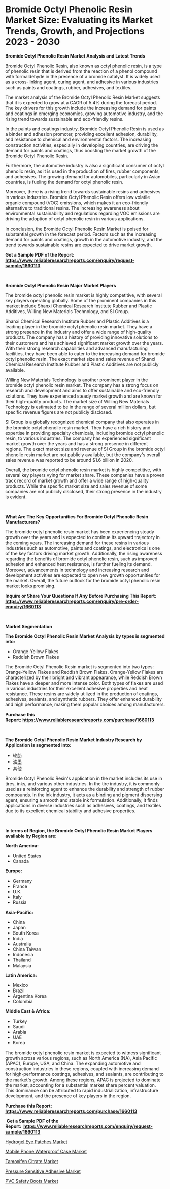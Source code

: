 <p><h1>Bromide Octyl Phenolic Resin Market Size: Evaluating its Market Trends, Growth, and Projections 2023 - 2030</h1></p><p><strong>Bromide Octyl Phenolic Resin Market Analysis and Latest Trends</strong></p>
<p><p>Bromide Octyl Phenolic Resin, also known as octyl phenolic resin, is a type of phenolic resin that is derived from the reaction of a phenol compound with formaldehyde in the presence of a bromide catalyst. It is widely used as a cross-linking agent, curing agent, and adhesive in various industries such as paints and coatings, rubber, adhesives, and textiles.</p><p>The market analysis of the Bromide Octyl Phenolic Resin Market suggests that it is expected to grow at a CAGR of 5.4% during the forecast period. The key drivers for this growth include the increasing demand for paints and coatings in emerging economies, growing automotive industry, and the rising trend towards sustainable and eco-friendly resins.</p><p>In the paints and coatings industry, Bromide Octyl Phenolic Resin is used as a binder and adhesion promoter, providing excellent adhesion, durability, and resistance to chemical and environmental factors. The increasing construction activities, especially in developing countries, are driving the demand for paints and coatings, thus boosting the market growth of the Bromide Octyl Phenolic Resin.</p><p>Furthermore, the automotive industry is also a significant consumer of octyl phenolic resin, as it is used in the production of tires, rubber components, and adhesives. The growing demand for automobiles, particularly in Asian countries, is fueling the demand for octyl phenolic resin.</p><p>Moreover, there is a rising trend towards sustainable resins and adhesives in various industries. Bromide Octyl Phenolic Resin offers low volatile organic compound (VOC) emissions, which makes it an eco-friendly alternative to traditional resins. The increasing awareness about environmental sustainability and regulations regarding VOC emissions are driving the adoption of octyl phenolic resin in various applications.</p><p>In conclusion, the Bromide Octyl Phenolic Resin Market is poised for substantial growth in the forecast period. Factors such as the increasing demand for paints and coatings, growth in the automotive industry, and the trend towards sustainable resins are expected to drive market growth.</p></p>
<p><strong>Get a Sample PDF of the Report:&nbsp; <a href="https://www.reliableresearchreports.com/enquiry/request-sample/1660113">https://www.reliableresearchreports.com/enquiry/request-sample/1660113</a></strong></p>
<p>&nbsp;</p>
<p><strong>Bromide Octyl Phenolic Resin Major Market Players</strong></p>
<p><p>The bromide octyl phenolic resin market is highly competitive, with several key players operating globally. Some of the prominent companies in this market include Shanxi Chemical Research Institute Rubber and Plastic Additives, Willing New Materials Technology, and SI Group.</p><p>Shanxi Chemical Research Institute Rubber and Plastic Additives is a leading player in the bromide octyl phenolic resin market. They have a strong presence in the industry and offer a wide range of high-quality products. The company has a history of providing innovative solutions to their customers and has achieved significant market growth over the years. With their strong research capabilities and advanced manufacturing facilities, they have been able to cater to the increasing demand for bromide octyl phenolic resin. The exact market size and sales revenue of Shanxi Chemical Research Institute Rubber and Plastic Additives are not publicly available.</p><p>Willing New Materials Technology is another prominent player in the bromide octyl phenolic resin market. The company has a strong focus on research and development and aims to offer sustainable and eco-friendly solutions. They have experienced steady market growth and are known for their high-quality products. The market size of Willing New Materials Technology is estimated to be in the range of several million dollars, but specific revenue figures are not publicly disclosed.</p><p>SI Group is a globally recognized chemical company that also operates in the bromide octyl phenolic resin market. They have a rich history and expertise in providing specialty chemicals, including bromide octyl phenolic resin, to various industries. The company has experienced significant market growth over the years and has a strong presence in different regions. The exact market size and revenue of SI Group in the bromide octyl phenolic resin market are not publicly available, but the company's overall sales revenue was reported to be around $1.6 billion in 2020.</p><p>Overall, the bromide octyl phenolic resin market is highly competitive, with several key players vying for market share. These companies have a proven track record of market growth and offer a wide range of high-quality products. While the specific market size and sales revenue of some companies are not publicly disclosed, their strong presence in the industry is evident.</p></p>
<p>&nbsp;</p>
<p><strong>What Are The Key Opportunities For Bromide Octyl Phenolic Resin Manufacturers?</strong></p>
<p><p>The bromide octyl phenolic resin market has been experiencing steady growth over the years and is expected to continue its upward trajectory in the coming years. The increasing demand for these resins in various industries such as automotive, paints and coatings, and electronics is one of the key factors driving market growth. Additionally, the rising awareness regarding the benefits of bromide octyl phenolic resin, such as improved adhesion and enhanced heat resistance, is further fueling its demand. Moreover, advancements in technology and increasing research and development activities are expected to open new growth opportunities for the market. Overall, the future outlook for the bromide octyl phenolic resin market looks promising.</p></p>
<p><strong>Inquire or Share Your Questions If Any Before Purchasing This Report: <a href="https://www.reliableresearchreports.com/enquiry/pre-order-enquiry/1660113">https://www.reliableresearchreports.com/enquiry/pre-order-enquiry/1660113</a></strong></p>
<p>&nbsp;</p>
<p><strong>Market Segmentation</strong></p>
<p><strong>The Bromide Octyl Phenolic Resin Market Analysis by types is segmented into:</strong></p>
<p><ul><li>Orange-Yellow Flakes</li><li>Reddish Brown Flakes</li></ul></p>
<p><p>The Bromide Octyl Phenolic Resin market is segmented into two types: Orange-Yellow Flakes and Reddish Brown Flakes. Orange-Yellow Flakes are characterized by their bright and vibrant appearance, while Reddish Brown Flakes have a deeper and more intense color. Both types of flakes are used in various industries for their excellent adhesive properties and heat resistance. These resins are widely utilized in the production of coatings, adhesives, sealants, and synthetic rubbers. They offer enhanced durability and high performance, making them popular choices among manufacturers.</p></p>
<p><strong>Purchase this Report:&nbsp;<a href="https://www.reliableresearchreports.com/purchase/1660113">https://www.reliableresearchreports.com/purchase/1660113</a></strong></p>
<p>&nbsp;</p>
<p><strong>The Bromide Octyl Phenolic Resin Market Industry Research by Application is segmented into:</strong></p>
<p><ul><li>轮胎</li><li>油墨</li><li>其他</li></ul></p>
<p><p>Bromide Octyl Phenolic Resin's application in the market includes its use in tires, inks, and various other industries. In the tire industry, it is commonly used as a reinforcing agent to enhance the durability and strength of rubber compounds. In the ink industry, it acts as a binding and pigment dispersing agent, ensuring a smooth and stable ink formulation. Additionally, it finds applications in diverse industries such as adhesives, coatings, and textiles due to its excellent chemical stability and adhesive properties.</p></p>
<p>&nbsp;</p>
<p><strong>In terms of Region, the Bromide Octyl Phenolic Resin Market Players available by Region are:</strong></p>
<p>
    <p> <strong> North America: </strong>
        <ul>
            <li>United States</li>
            <li>Canada</li>
        </ul>
        </p> 
    <p> <strong> Europe: </strong>
        <ul>
            <li>Germany</li>
            <li>France</li>
            <li>U.K.</li>
            <li>Italy</li>
            <li>Russia</li>
        </ul>
        </p> 
    <p> <strong> Asia-Pacific: </strong>
        <ul>
            <li>China</li>
            <li>Japan</li>
            <li>South Korea</li>
            <li>India</li>
            <li>Australia</li>
            <li>China Taiwan</li>
            <li>Indonesia</li>
            <li>Thailand</li>
            <li>Malaysia</li>
        </ul>
        </p> 
    <p> <strong> Latin America: </strong>
        <ul>
            <li>Mexico</li>
            <li>Brazil</li>
            <li>Argentina Korea</li>
            <li>Colombia</li>
        </ul>
        </p> 
    <p> <strong> Middle East & Africa: </strong>
        <ul>
            <li>Turkey</li>
            <li>Saudi</li>
            <li>Arabia</li>
            <li>UAE</li>
            <li>Korea</li>
        </ul>
    </p>
    </p>
<p><p>The bromide octyl phenolic resin market is expected to witness significant growth across various regions, such as North America (NA), Asia Pacific (APAC), Europe, USA, and China. The expanding automotive and construction industries in these regions, coupled with increasing demand for high-performance coatings, adhesives, and sealants, are contributing to the market's growth. Among these regions, APAC is projected to dominate the market, accounting for a substantial market share percent valuation. This dominance can be attributed to rapid industrialization, infrastructure development, and the presence of key players in the region.</p></p>
<p><strong>Purchase this Report: <a href="https://www.reliableresearchreports.com/purchase/1660113">https://www.reliableresearchreports.com/purchase/1660113</a></strong></p>
<p>&nbsp;<strong>Get a Sample PDF of the Report:&nbsp;&nbsp;<a href="https://www.reliableresearchreports.com/enquiry/request-sample/1660113">https://www.reliableresearchreports.com/enquiry/request-sample/1660113</a></strong></p>
<p><strong></strong></p>
<p><p><a href="https://www.linkedin.com/pulse/hydrogel-eye-patches-market-challenges-opportunities-growth-nzmhe/">Hydrogel Eye Patches Market</a></p><p><a href="https://www.linkedin.com/pulse/mobile-phone-waterproof-case-market-challenges-opportunities-yy45e/">Mobile Phone Waterproof Case Market</a></p><p><a href="https://medium.com/@index.mill.peace/tamoxifen-citrate-market-share-evolution-and-market-growth-trends-2023-2030-8d6cdc7855c2">Tamoxifen Citrate Market</a></p><p><a href="https://medium.com/@palm.quick.roof/pressure-sensitive-adhesive-market-research-report-its-history-and-forecast-2023-to-2030-a7cdbe50feaf">Pressure Sensitive Adhesive Market</a></p><p><a href="https://www.linkedin.com/pulse/pvc-safety-boots-market-research-report-provides-thorough-rikbe/">PVC Safety Boots Market</a></p></p>